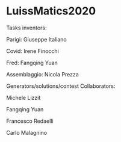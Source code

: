 # LuissMatics2020
Tasks inventors:

  Parigi: Giuseppe Italiano
  
  Covid: Irene Finocchi
  
  Fred: Fangqing Yuan
  
  Assemblaggio: Nicola Prezza
  
Generators/solutions/contest Collaborators:

  Michele Lizzit
  
  Fangqing Yuan
  
  Francesco Redaelli
  
  Carlo Malagnino
  
  
